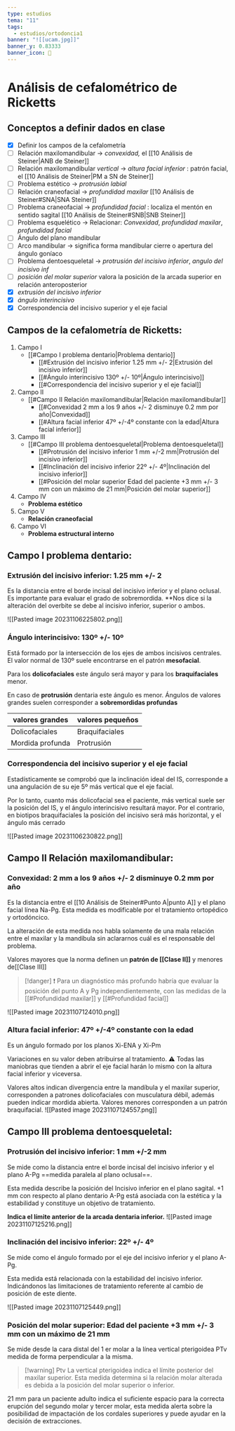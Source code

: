 ```yaml
---
type: estudios
tema: "11"
tags:
  - estudios/ortodoncia1
banner: "![[ucam.jpg]]"
banner_y: 0.83333
banner_icon: 📕
---
```

# Análisis de cefalométrico de Ricketts
## Conceptos a definir dados en clase
- [x] Definir los campos de la cefalometría 
- [ ] Relación maxilomandibular -> _convexidad,_ el [[10 Análisis de Steiner|ANB de Steiner]] 
- [ ] Relación maxilomandibular _vertical_ -> _altura facial inferior_ : patrón facial, el [[10 Análisis de Steiner|PM a SN de Steiner]] 
- [ ] Problema estético -> _protrusión labial_
- [ ] Relación craneofacial -> _profundidad maxilar_ [[10 Análisis de Steiner#SNA|SNA Steiner]]
- [ ] Problema craneofacial -> _profundidad facial_ : localiza el mentón en sentido sagital [[10 Análisis de Steiner#SNB|SNB Steiner]] 
- [ ] Problema esquelético -> Relacionar: _Convexidad_, _profundidad maxilar_, _profundidad facial_
- [ ] Ángulo del plano mandibular
- [ ] Arco mandibular -> significa forma mandibular cierre o apertura del ángulo goníaco
- [ ] Problema dentoesqueletal -> _protrusión del incisivo inferior_,  _angulo del incisivo inf_
- [ ]  _posición del molar superior_ valora la posición de la arcada superior en relación anteroposterior
- [x] _extrusión del incisivo inferior_
- [x] _ángulo interincisivo_ 
- [x] Correspondencia del incisivo superior y el eje facial

## Campos de la cefalometría de Ricketts:
1. Campo I
	- [[#Campo I problema dentario|Problema dentario]]
		- [[#Extrusión del incisivo inferior 1.25 mm +/- 2|Extrusión del incisivo inferior]]
		- [[#Ángulo interincisivo 130º +/- 10º|Ángulo interincisivo]]
		- [[#Correspondencia del incisivo superior y el eje facial]]
1. Campo II
	- [[#Campo II Relación maxilomandibular|Relación maxilomandibular]]
		- [[#Convexidad 2 mm a los 9 años +/- 2 disminuye 0.2 mm por año|Convexidad]]
		- [[#Altura facial inferior 47º +/-4º constante con la edad|Altura facial inferior]]
1. Campo III
	 - [[#Campo III problema dentoesqueletal|Problema dentoesqueletal]]
		 - [[#Protrusión del incisivo inferior 1 mm +/-2 mm|Protrusión del incisivo inferior]]
		 - [[#Inclinación del incisivo inferior 22º +/- 4º|Inclinación del incisivo inferior]]
		 - [[#Posición del molar superior Edad del paciente +3 mm +/- 3 mm con un máximo de 21 mm|Posición del molar superior]]
1. Campo IV
	- **Problema estético**
2. Campo V
	- **Relación craneofacial**
3. Campo VI
	- **Problema estructural interno**

## Campo I problema dentario:
### Extrusión del incisivo inferior: 1.25 mm +/- 2
Es la distancia entre el borde incisal del incisivo inferior y el plano oclusal. Es importante para evaluar el grado de sobremordida. **Nos dice si la alteración del overbite se debe al incisivo inferior, superior o ambos.

![[Pasted image 20231106225802.png]]

### Ángulo interincisivo: 130º +/- 10º
Está formado por la intersección de los ejes de ambos incisivos centrales. El valor normal de 130º suele encontrarse en el patrón **mesofacial**.

Para los **dolicofaciales** este ángulo será mayor y para los **braquifaciales** menor. 

En caso de **protrusión** dentaria este ángulo es menor. Ángulos de valores grandes suelen corresponder a **sobremordidas profundas**

| valores grandes    | valores pequeños |
| -------- | ------- |
| Dolicofaciales  | Braquifaciales    |
| Mordida profunda | Protrusión    |


### Correspondencia del incisivo superior y el eje facial
Estadísticamente se comprobó que la inclinación ideal del IS, corresponde a una angulación de su eje 5º más vertical que el eje facial.

Por lo tanto, cuanto más dolicofacial sea el paciente, más vertical suele ser la posición del IS, y el ángulo interincisivo resultará mayor. Por el contrario, en biotipos braquifaciales la posición del incisivo será más horizontal, y el ángulo más cerrado

![[Pasted image 20231106230822.png]]

## Campo II Relación maxilomandibular:

### Convexidad: 2 mm a los 9 años +/- 2 disminuye 0.2 mm por año
Es la distancia entre el [[10 Análisis de Steiner#Punto A|punto A]] y el plano facial línea Na-Pg. Esta medida es modificable por el tratamiento ortopédico y ortodóncico.

La alteración de esta medida nos habla solamente de una mala relación entre el maxilar y la mandíbula sin aclararnos cuál es el responsable del problema.

Valores mayores que la norma definen un **patrón de [[Clase II]]** y menores de[[Clase III]]

>[!danger] ❗
>Para un diagnóstico más profundo habría que evaluar la posición del punto A y Pg independientemente, con las medidas de la [[#Profundidad maxilar]] y [[#Profundidad facial]]

![[Pasted image 20231107124010.png]]

### Altura facial inferior: 47º +/-4º constante con la edad
Es un ángulo formado por los planos Xi-ENA y Xi-Pm

Variaciones en su valor deben atribuirse al tratamiento.
⚠️ Todas las maniobras que tienden a abrir el eje facial harán lo mismo con la altura facial inferior y viceversa.

Valores altos indican divergencia entre la mandíbula y el maxilar superior, corresponden a patrones dolicofaciales con musculatura débil, además pueden indicar mordida abierta. Valores menores corresponden a un patrón braquifacial.
![[Pasted image 20231107124557.png]]

## Campo III problema dentoesqueletal:

### Protrusión del incisivo inferior: 1 mm +/-2 mm
Se mide como la distancia entre el borde incisal del incisivo inferior y el plano A-Pg ==medida paralela al plano oclusal==.

Esta medida describe la posición del Incisivo inferior en el plano sagital. +1 mm con respecto al plano dentario A-Pg está asociada con la estética y la estabilidad y constituye un objetivo de tratamiento.

**Indica el límite anterior de la arcada dentaria inferior.**
![[Pasted image 20231107125216.png]]

### Inclinación del incisivo inferior: 22º +/- 4º
Se mide como el ángulo formado por el eje del incisivo inferior y el plano A-Pg.

Esta medida está relacionada con la estabilidad del incisivo inferior. Indicándonos las limitaciones de tratamiento referente al cambio de posición de este diente.

![[Pasted image 20231107125449.png]]

### Posición del molar superior: Edad del paciente +3 mm +/- 3 mm con un máximo de 21 mm
Se mide desde la cara distal del 1 er molar a la línea vertical pterigoidea PTv medida de forma perpendicular a la misma.

>[!warning] Ptv
>La vertical pterigoidea indica el límite posterior del maxilar superior. Esta medida determina si la relación molar alterada es debida a la posición del molar superior o inferior.

21 mm para un paciente adulto indica el suficiente espacio para la correcta erupción del segundo molar y tercer molar, esta medida alerta sobre la posibilidad de impactación de los cordales superiores y puede ayudar en la decisión de extracciones.